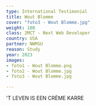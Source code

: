 ```yaml
---
type: International Testimonial
title: Wout Blomme
cover: "foto3 - Wout Blomme.jpg"
weight: 180
class: 2MCT - Next Web Developer
country: USA
partner: NWMSU
reason: Study
year: 2023
images:
- foto1 - Wout Blomme.png
- foto2 - Wout Blomme.jpg
- foto3 - Wout Blomme.jpg

---
```


'T LEVEN IS EEN CRÈME KARRE